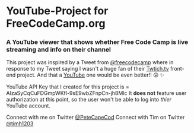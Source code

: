 # YouTube-Project for FreeCodeCamp.org
### A YouTube viewer that shows whether Free Code Camp is live streaming and info on their channel

This project was inspired by a Tweet from [@freecodecamp](https://twitter.com/freeCodeCamp) where in response to my Tweet saying I wasn't a huge fan of their [Twtich.tv](https://go.twitch.tv/) front-end project. And that a [YouTube](https://www.youtube.com) one would be even better!! :astonished: :sparkles:

YouTube API Key that I created for this project is = AIzaSyCqCuFDGmpWKfl-9sE9wbZFnpCn-jh8Mlc
It **does not** feature user authorization at this point, so the user won't be able to log into _thier_ YouTube account.

Connect with me on Twitter [@PeteCapeCod](https://twitter.com/PeteCapeCod)
Connect with Tim on Twitter [@timh1203](https://twitter.com/traveldev)